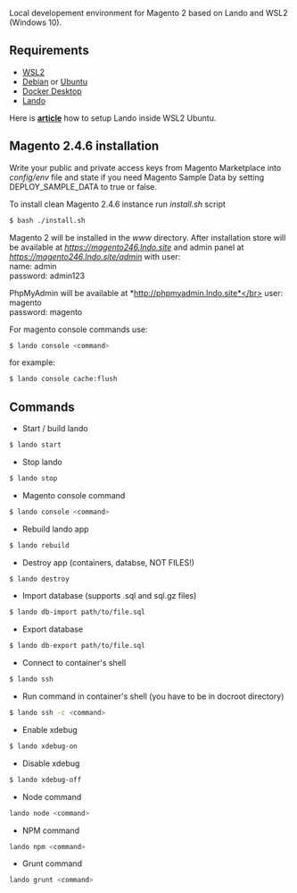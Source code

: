 Local developement environment for Magento 2 based on Lando and WSL2 (Windows 10). </br>

## Requirements

* [WSL2](https://docs.microsoft.com/en-us/windows/wsl/install-win10)
* [Debian](https://apps.microsoft.com/detail/9msvkqc78pk6) or [Ubuntu](https://www.microsoft.com/pl-pl/p/ubuntu/9nblggh4msv6)
* [Docker Desktop](https://www.docker.com/products/docker-desktop)
* [Lando](https://docs.lando.dev/)

Here is **[article](https://www.liip.ch/en/blog/setup-drupal-and-lando-with-wsl2-on-windows)** how to setup Lando inside WSL2 Ubuntu.

## Magento 2.4.6 installation

Write your public and private access keys from Magento Marketplace into *config/env* file and state if you need Magento Sample Data by setting DEPLOY_SAMPLE_DATA to true or false.

To install clean Magento 2.4.6 instance run *install.sh* script

```bash
$ bash ./install.sh
```

Magento 2 will be installed in the *www* directory.
After installation store will be available at *https://magento246.lndo.site* and admin panel at *https://magento246.lndo.site/admin* with user:</br>
name: admin</br>
password: admin123</br>

PhpMyAdmin will be available at *http://phpmyadmin.lndo.site*</br>
user: magento</br>
password: magento</br>

For magento console commands use:
```bash
$ lando console <command>
```

for example:
```bash
$ lando console cache:flush
```

## Commands

* Start / build lando

```bash
$ lando start
```

* Stop lando

```bash
$ lando stop
```

* Magento console command
```bash
$ lando console <command>
```

* Rebuild lando app

```bash
$ lando rebuild
```

* Destroy app (containers, databse, NOT FILES!)

```bash
$ lando destroy
```

* Import database (supports .sql and sql.gz files)

```bash
$ lando db-import path/to/file.sql
```

* Export database

```bash
$ lando db-export path/to/file.sql
```

* Connect to container's shell

```bash
$ lando ssh
```

* Run command in container's shell (you have to be in docroot directory)

```bash
$ lando ssh -c <command>
```

* Enable xdebug

```bash
$ lando xdebug-on
```

* Disable xdebug

```bash
$ lando xdebug-off
```

* Node command

```bash
lando node <command>
```

* NPM command

```bash
lando npm <command>
```

* Grunt command

```bash
lando grunt <command>
```
